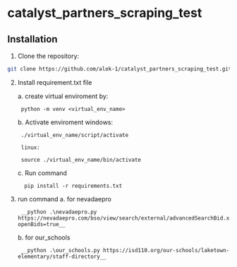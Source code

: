 # catalyst_partners_scraping_test

## Installation

1. Clone the repository:

```bash
git clone https://github.com/alok-1/catalyst_partners_scraping_test.git 
```

2. Install requirement.txt file

    a. create virtual enviroment by:

        python -m venv <virtual_env_name>
        
    b.  Activate enviroment 
        windows: 

        ./virtual_env_name/script/activate 

        linux:

        source ./virtual_env_name/bin/activate

    c. Run command 

         pip install -r requirements.txt 
        
3. run command 
    a. for nevadaepro
       
        __python .\nevadaepro.py https://nevadaepro.com/bso/view/search/external/advancedSearchBid.xhtml?openBids=true__

        

    b. for our_schools
        
        __python .\our_schools.py https://isd110.org/our-schools/laketown-elementary/staff-directory__

       